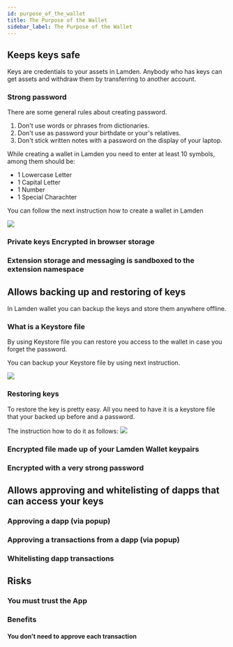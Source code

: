 ```yaml
---
id: purpose_of_the_wallet
title: The Purpose of the Wallet
sidebar_label: The Purpose of the Wallet
---
```



## Keeps keys safe
Keys are credentials to your assets in Lamden. Anybody who has keys can get assets and withdraw them by transferring to another account. 

### Strong password

There are some general rules about creating password. 

1. Don't use words or phrases from dictionaries. 
2. Don't use as password your birthdate or your's relatives.
3. Don't stick written notes with a password on the display of your laptop.

While creating a wallet in Lamden you need to enter at least 10 symbols, among them should be:

* 1 Lowercase Letter
* 1 Capital Letter
* 1 Number
* 1 Special Charachter

You can follow the next instruction how to create a wallet in Lamden

![](/img/wallet/creating_wallet.gif)

### Private keys Encrypted in browser storage


### Extension storage and messaging is sandboxed to the extension namespace

## Allows backing up and restoring of keys

In Lamden wallet you can backup the keys and store them anywhere offline. 

### What is a Keystore file
By using Keystore file you can restore you access to the wallet in case you forget the password. 

You can backup your Keystore file by using next instruction.

![](/img/wallet/backup_keystore.gif)

### Restoring keys

To restore the key is pretty easy. All you need to have it is a keystore file that your backed up before and a password. 

The instruction how to do it as follows:
![](/lamden/static/img/wallet/restore_wallet.gif)

### Encrypted file made up of your Lamden Wallet keypairs

### Encrypted with a very strong password
## Allows approving and whitelisting of dapps that can access your keys
### Approving a dapp (via popup)
### Approving a transactions from a dapp (via popup)
### Whitelisting dapp transactions
## Risks
### You must trust the App
### Benefits
#### You don’t need to approve each transaction


